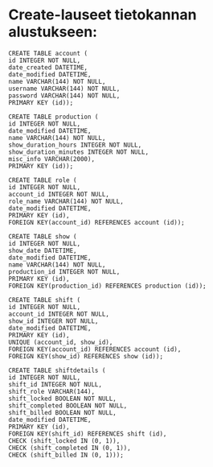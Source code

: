 # Create-lauseet tietokannan alustukseen:

    CREATE TABLE account (
	id INTEGER NOT NULL, 
	date_created DATETIME, 
	date_modified DATETIME, 
	name VARCHAR(144) NOT NULL, 
	username VARCHAR(144) NOT NULL, 
	password VARCHAR(144) NOT NULL, 
	PRIMARY KEY (id));
	
    CREATE TABLE production (
	id INTEGER NOT NULL, 
	date_modified DATETIME, 
	name VARCHAR(144) NOT NULL, 
	show_duration_hours INTEGER NOT NULL, 
	show_duration_minutes INTEGER NOT NULL, 
	misc_info VARCHAR(2000), 
	PRIMARY KEY (id));

    CREATE TABLE role (
	id INTEGER NOT NULL, 
	account_id INTEGER NOT NULL, 
	role_name VARCHAR(144) NOT NULL, 
	date_modified DATETIME, 
	PRIMARY KEY (id), 
	FOREIGN KEY(account_id) REFERENCES account (id));

    CREATE TABLE show (
	id INTEGER NOT NULL, 
	show_date DATETIME, 
	date_modified DATETIME, 
	name VARCHAR(144) NOT NULL, 
	production_id INTEGER NOT NULL, 
	PRIMARY KEY (id), 
	FOREIGN KEY(production_id) REFERENCES production (id));

    CREATE TABLE shift (
	id INTEGER NOT NULL, 
	account_id INTEGER NOT NULL, 
	show_id INTEGER NOT NULL, 
	date_modified DATETIME, 
	PRIMARY KEY (id), 
	UNIQUE (account_id, show_id), 
	FOREIGN KEY(account_id) REFERENCES account (id), 
	FOREIGN KEY(show_id) REFERENCES show (id));

    CREATE TABLE shiftdetails (
	id INTEGER NOT NULL, 
	shift_id INTEGER NOT NULL, 
	shift_role VARCHAR(144), 
	shift_locked BOOLEAN NOT NULL, 
	shift_completed BOOLEAN NOT NULL, 
	shift_billed BOOLEAN NOT NULL, 
	date_modified DATETIME, 
	PRIMARY KEY (id), 
	FOREIGN KEY(shift_id) REFERENCES shift (id), 
	CHECK (shift_locked IN (0, 1)), 
	CHECK (shift_completed IN (0, 1)), 
	CHECK (shift_billed IN (0, 1)));

